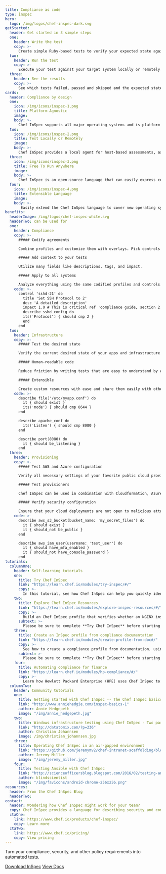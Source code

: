 ```yaml
---
title: Compliance as code
type: inspec
hero: 
  logo: /img/logos/chef-inspec-dark.svg
getStarted: 
  header: Get started in 3 simple steps
  one: 
    header: Write the test
    copy: >-
      Create simple Ruby-based tests to verify your expected state against the current state of your systems.
  two:
    header: Run the test
    copy: >-
      Execute your test against your target system locally or remotely with one simple command.
  three:
    header: See the results
    copy: >-
      See which tests failed, passed and skipped and the expected state against the current state of your target system, in one simple output.
cards:
  header: Compliance by design
  one:
    icon: /img/icons/inspec-1.png
    title: Platform Agnostic
    image: 
    body: >-
      Chef InSpec supports all major operating systems and is platform agnostic, allowing you the freedom to run compliance and security tests anywhere. 
  two:
    icon: /img/icons/inspec-2.png
    title: Test Locally or Remotely
    image: 
    body: >-
      Chef InSpec provides a local agent for host-based assessments, as well as full remote testing support via SSH and WinRM. 
  three:
    icon: /img/icons/inspec-3.png
    title: Free To Run Anywhere
    image: 
    body: >-
      Chef InSpec is an open-source language that can easily express compliance as code, with the freedom to run anywhere.
  four:
    icon: /img/icons/inspec-4.png
    title: Extensible Language
    image: 
    body: >-
       Easily extend the Chef InSpec language to cover new operating systems, devices, or applications.
benefits:
  headerImage: /img/logos/chef-inspec-white.svg
  headerTwo: can be used for
  one: 
    header: Compliance
    copy: >-
      ##### Codify agreements  

      Combine profiles and customize them with overlays. Pick controls and define exceptions as code.  

      ##### Add context to your tests  

      Utilize many fields like descriptions, tags, and impact.   

      ##### Apply to all systems  

      Analyze everything using the same codified profiles and controls.
    code: >-
      control 'sshd-21' do
        title 'Set SSH Protocol to 2'
        desc 'A detailed description'
        impact 1.0 # This is critical ref 'compliance guide, section 2.1'
        describe sshd_config do
        its('Protocol') { should cmp 2 }
        end
      end
  two:
    header: Infrastructure
    copy: >-
      ##### Test the desired state  

      Verify the current desired state of your apps and infrastructure according to the code you write.  

      ##### Human-readable code  

      Reduce friction by writing tests that are easy to understand by anyone.  

      ##### Extensible  

      Create custom resources with ease and share them easily with others.
    code: >-
      describe file('/etc/myapp.conf') do
        it { should exist }
        its('mode') { should cmp 0644 }
      end

      describe apache_conf do
        its('Listen') { should cmp 8080 }
      end

      describe port(8080) do
        it { should be_listening }
      end
  three:
    header: Provisioning
    copy: >-
      ##### Test AWS and Azure configuration  

      Verify all necessary settings of your favorite public cloud providers.  

      ##### Test provisioners  

      Chef InSpec can be used in combination with Cloudformation, Azure resource manager templates and Terraform.  

      ##### Verify security configuration  

      Ensure that your cloud deployments are not open to malicious attacks due to misconfiguration.
    code: >-
      describe aws_s3_bucket(bucket_name: 'my_secret_files') do
        it { should exist }
        it { should_not be_public }
      end

      describe aws_iam_user(username: 'test_user') do
        it { should have_mfa_enabled }
        it { should_not have_console_password }
      end
tutorials:
  columnOne: 
    header: Self-learning tutorials
    one: 
      title: Try Chef InSpec
      link: "https://learn.chef.io/modules/try-inspec/#/"
      copy: >-
        In this tutorial, see how Chef InSpec can help you quickly identify potential compliance and security issues on your infrastructure.
    two: 
      title: Explore Chef InSpec Resources
      link: "https://learn.chef.io/modules/explore-inspec-resources/#/"
      copy: >-
        Build an Chef InSpec profile that verifies whether an NGINX installation meets your requirements.
      subtext: >-
        Please be sure to complete **Try Chef InSpec** before starting this module. 
    three: 
      title: Create an InSpec profile from compliance documentation 
      link: "https://learn.chef.io/modules/create-profile-from-doc#/"
      copy: >-
        See how to create a compliance profile from documentation, using the Center for Internet Security (CIS) benchmarks as an example.
      subtext: >-
        Please be sure to complete **Try Chef InSpec** before starting this module. 
    four:
      title: Automating compliance for finance 
      link: "https://learn.chef.io/modules/hp-compliance/#/" 
      copy: >-
        Learn how Hewlett Packard Enterprise (HPE) uses Chef InSpec to ensure compliance and security.
  columnTwo:
    header: Community tutorials
    one: 
      title: Getting started with Chef InSpec -- The Chef InSpec basics series
      link: "http://www.anniehedgie.com/inspec-basics-1"
      author: Annie Hedgepeth
      image: "/img/annie_hedgepeth.jpg"
    two: 
      title: Windows infrastructure testing using Chef InSpec - Two part series
      link: "http://datatomix.com/?p=236"
      author: Christian Johannsen
      image: /img/christian_johannsen.jpg
    three:
      title: Operating Chef InSpec in an air-gapped environment
      link: "https://github.com/jeremymv2/chef-intranet-scaffolding/blob/master/README.md"
      author: Jeremy Miller
      image: "/img/jeremy_miller.jpg"
    four: 
      title: Testing Ansible with Chef InSpec
      link: "http://scienceofficersblog.blogspot.com/2016/02/testing-ansible-with-inspec.html"
      author: blindscientist
      image: "/img/favicons/android-chrome-256x256.png"
resources:
  header: From the Chef InSpec Blog
  headerTwo: 
contact:
  header: Wondering how Chef InSpec might work for your team?
  copy: Chef InSpec provides a language for describing security and compliance rules that can be shared between software engineers, operations, and security engineers.
  ctaOne: 
    link: https://www.chef.io/products/chef-inspec/
    copy: Learn more
  ctaTwo:
    link: https://www.chef.io/pricing/
    copy: View pricing
---
```

<p class="lead">Turn your compliance, security, and other policy requirements into automated tests.</p>

<a class="btn btn-primary" href="{{ .Params.hero.primaryURL }}">Download InSpec</a>
<a class="btn btn-secondary" href="{{ .Params.hero.secondaryURL }}">View Docs</a>
